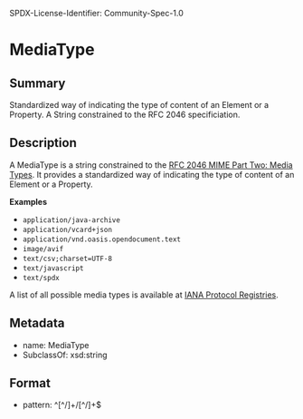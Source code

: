SPDX-License-Identifier: Community-Spec-1.0

# MediaType

## Summary

Standardized way of indicating the type of content of an Element or a Property.
A String constrained to the RFC 2046 specificiation.

## Description

A MediaType is a string constrained to the
[RFC 2046 MIME Part Two: Media Types](https://datatracker.ietf.org/doc/rfc2046).
It provides a standardized way of indicating the type of content of an Element
or a Property.

**Examples**

- `application/java-archive`
- `application/vcard+json`
- `application/vnd.oasis.opendocument.text`
- `image/avif`
- `text/csv;charset=UTF-8`
- `text/javascript`
- `text/spdx`

A list of all possible media types is available at
[IANA Protocol Registries](https://www.iana.org/assignments/media-types/media-types.xhtml).

## Metadata

- name: MediaType
- SubclassOf: xsd:string

## Format

- pattern: ^[^\/]+\/[^\/]+$
